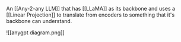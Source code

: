 An [[Any-2-any LLM]] that has [[LLaMA]] as its backbone and uses a [[Linear Projection]] to translate from encoders to something that it's backbone can understand.

![[anygpt diagram.png]]